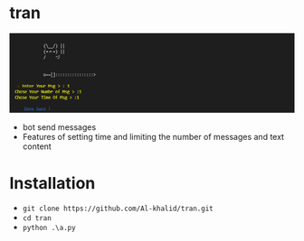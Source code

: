 # tran

![clarification](https://raw.githubusercontent.com/Al-khalid/tran/master/2.png)


- bot send messages
- Features of setting time and limiting the number of messages and text content

# Installation
   * `git clone https://github.com/Al-khalid/tran.git`
   * `cd tran`
   * `python .\a.py`
